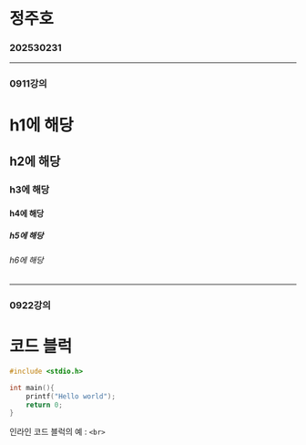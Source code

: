 # 정주호
### 202530231

---

### 0911강의
 # h1에 해당
## h2에 해당
### h3에 해당
#### h4에 해당
##### h5에 해당
###### h6에 해당



---
### 0922강의
# 코드 블럭
```c
#include <stdio.h>

int main(){
    printf("Hello world");
    return 0;
}
```


인라인 코드 블럭의 예 : `<br>`

